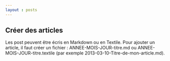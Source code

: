 ```yaml
---
layout : posts
---
```


## Créer des articles ##  

Les post peuvent être écris en Markdown ou en Textile.
Pour ajouter un article, il faut créer un fichier :
ANNEE-MOIS-JOUR-titre.md ou ANNEE-MOIS-JOUR-titre.textile (par exemple 2013-03-10-Titre-de-mon-article.md). 